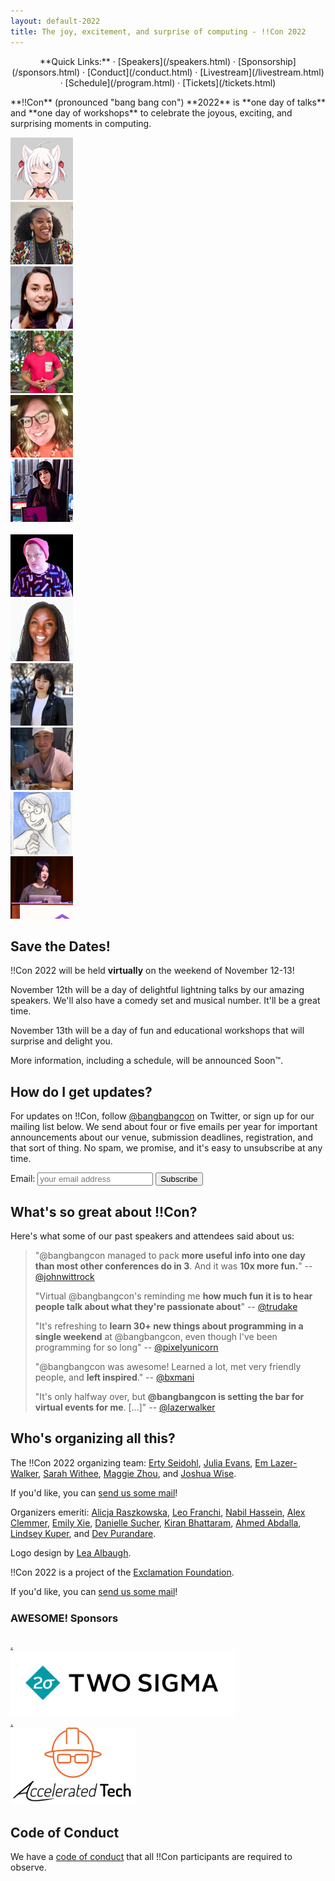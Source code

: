 ```yaml
---
layout: default-2022
title: The joy, excitement, and surprise of computing - !!Con 2022
---
```


<p style="text-align: center;">
  **Quick Links:**
  &middot;
  [Speakers](/speakers.html)
  &middot;
  [Sponsorship](/sponsors.html)
  &middot;
  [Conduct](/conduct.html)
  &middot;
  [Livestream](/livestream.html)
  &middot;
  [Schedule](/program.html)
  &middot;
  [Tickets](/tickets.html)
</p>

<p id="blurb">**!!Con** (pronounced "bang bang con") **2022** is **one day of talks** and **one day of workshops** to celebrate the
joyous, exciting, and surprising moments in computing.
</p>

<div class="speaker-pics" markdown="0">
  <div><a href="./speakers.html#aki-van-ness"><img height="100" width="100" src="/images/speakers/thumbnail/aki-van-ness.png" alt="Aki Van Ness" /></a></div>
  <div><a href="./speakers.html#aniyia-williams"><img height="100" width="100" src="/images/speakers/thumbnail/aniyia-williams.png" alt="Aniyia Williams" /></a></div>
  <div><a href="./speakers.html#anjana-vakil"><img height="100" width="100" src="/images/speakers/thumbnail/anjana-vakil.png" alt="Anjana Vakil" /></a></div>
  <div><a href="./speakers.html#anuoluwapo-karounwi"><img height="100" width="100" src="/images/speakers/thumbnail/anuoluwapo-karounwi.png" alt="Anuoluwapo Karounwi" /></a></div>
  <div><a href="./speakers.html#ashlee-boyer"><img height="100" width="100" src="/images/speakers/thumbnail/ashlee-boyer.png" alt="Ashlee Boyer" /></a></div>
  <div><a href="./speakers.html#char-stiles"><img height="100" width="100" src="/images/speakers/thumbnail/char-stiles.png" alt="Char Stiles" /></a></div>
  <br />  
  <div><a href="./speakers.html#fen-slattery"><img height="100" width="100" src="/images/speakers/thumbnail/fen-slattery.png" alt="Fen Slattery" /></a></div>
  <div><a href="./speakers.html#marlene-mhangami"><img height="100" width="100" src="/images/speakers/thumbnail/marlene-mhangami.png" alt="Marlene Mhangami" /></a></div>
  <div><a href="./speakers.html#nicole-he"><img height="100" width="100" src="/images/speakers/thumbnail/nicole-he.png" alt="Nicole He" /></a></div>
  <div><a href="./speakers.html#omar-rizwan"><img height="100" width="100" src="/images/speakers/thumbnail/omar-rizwan.png" alt="Omar Rizwan" /></a></div>
  <div><a href="./speakers.html#sumana-harihareswara"><img height="100" width="100" src="/images/speakers/thumbnail/sumana-harihareswara.png" alt="Sumana Harihareswara" /></a></div>
  <div><a href="./speakers.html#wenting-zhang"><img height="100" width="100" src="/images/speakers/thumbnail/wenting-zhang.png" alt="Wenting Zhang" /></a></div>
</div>

## Save the Dates!

!!Con 2022 will be held **virtually** on the weekend of November 12-13!

November 12th will be a day of delightful lightning talks by our amazing speakers. We'll also have a comedy set and musical number. It'll be a great time.

November 13th will be a day of fun and educational workshops that will surprise and delight you.

More information, including a schedule, will be announced Soon&trade;.

## How do I get updates?

For updates on !!Con, follow
[@bangbangcon](https://twitter.com/bangbangcon) on Twitter, or sign up
for our mailing list below.  We send about four or five emails per year for important announcements about our venue, 
submission deadlines, registration, and that sort of thing.  No spam, we promise, and it's easy to unsubscribe at any 
time.

<!-- Begin MailChimp Signup Form -->
<div id="mc_embed_signup">
<form action="https://bangbangcon.us3.list-manage.com/subscribe/post?u=37b924b9d7d71dc7aa1a52b4c&amp;id=9f9ec7c469" method="post" id="mc-embedded-subscribe-form" name="mc-embedded-subscribe-form" class="validate" target="_blank" style="background-color: inherit;" novalidate>
<div class="mc-field-group">
<label for="mce-EMAIL">Email:</label>
<input type="email" value="" name="EMAIL" class="required email" id="mce-EMAIL" placeholder='your email address'>
<input type="submit" value="Subscribe" name="subscribe" id="mc-embedded-subscribe" class="button">
</div>
<div id="mce-responses" class="clear">
<div class="response" id="mce-error-response" style="display:none"></div>
<div class="response" id="mce-success-response" style="display:none"></div>
</div>
<!-- real people should not fill this in and expect good things - do not remove this or risk form bot signups-->
<div style="position: absolute; left: -50020px;">
<input type="text" name="b_37b924b9d7d71dc7aa1a52b4c_9f9ec7c469" value="">
</div>
</form>
</div>

<a name="testimonials" id="testimonials"></a>

## What's so great about !!Con?

Here's what some of our past speakers and attendees said about us:

> "@bangbangcon managed to pack **more useful info into one day than most other conferences do in 3**. And it was **10x more fun.**"
> -- [@johnwittrock](https://twitter.com/johnwittrock/status/861206986448404481)
>
> "Virtual @bangbangcon's reminding me **how much fun it is to hear people
> talk about what they're passionate about**"
> -- [@trudake](https://twitter.com/trudake/status/1259231865212481537)
>
> "It's refreshing to **learn 30+ new things about programming in a single weekend** at @bangbangcon, even though I've been programming for so long"
> -- [@pixelyunicorn](https://twitter.com/pixelyunicorn/status/861690031370645504)
>
> "@bangbangcon was awesome!  Learned a lot, met very friendly people, and **left inspired**."
> -- [@bxmani](https://twitter.com/bxmani/status/861400448107937792)
>
> "It's only halfway over, but **@bangbangcon is setting the bar for virtual
> events for me**.  [...]"
> -- [@lazerwalker](https://twitter.com/lazerwalker/status/1259238259328237568)

<a name="organizers"></a>

## Who's organizing all this?

The !!Con 2022 organizing team:
[Erty Seidohl](https://twitter.com/ertyseidohl),
[Julia Evans](https://twitter.com/b0rk),
[Em Lazer-Walker](https://twitter.com/lazerwalker),
[Sarah Withee](https://twitter.com/geekygirlsarah),
[Maggie Zhou](https://twitter.com/zmagg),
and [Joshua Wise](https://joshuawise.com/).

If you'd like, you can [send us some mail](mailto:2022-organizers@exclamation.foundation)!

Organizers emeriti: [Alicja Raszkowska](https://twitter.com/mamrotynka), [Leo Franchi](https://twitter.com/lfranchi), [Nabil Hassein](https://twitter.com/NabilHassein),
[Alex Clemmer](https://twitter.com/hausdorff_space),
[Emily Xie](https://twitter.com/emilyxxie), [Danielle Sucher](https://twitter.com/DanielleSucher), 
[Kiran Bhattaram](https://twitter.com/kiranb), [Ahmed Abdalla](https://twitter.com/simplyahmaz1ng),
[Lindsey Kuper](http://composition.al/), and [Dev Purandare](https://twitter.com/Dev14e).

Logo design by
[Lea Albaugh](https://twitter.com/doridoidea).


!!Con 2022 is a project of the [Exclamation Foundation](https://exclamation.foundation).


If you'd like, you can [send us some mail](mailto:2022-organizers@exclamation.foundation)!

<div class="sponsor-list" markdown="0">

  <h3 style="margin: 1.5em 0;">AWESOME! Sponsors</h3>

  <div class="sponsor"><a href="https://www.twosigma.com/careers/" target="_blank"><span
    class="magic">.</span><div class="logo"><img width="360"
    alt="Two Sigma" src="images/sponsors/twosigma.png" /></div></a></div>
    
  <div class="sponsor"><a href="https://accelerated.tech/" target="_blank"><span
    class="magic">.</span><div class="logo"><img width="200"
    alt="Accelerated Tech" src="images/sponsors/accelerated-tech.png" /></div></a></div>


</div>



## Code of Conduct

We have a [code of conduct](conduct.html) that all !!Con participants are required to observe.
